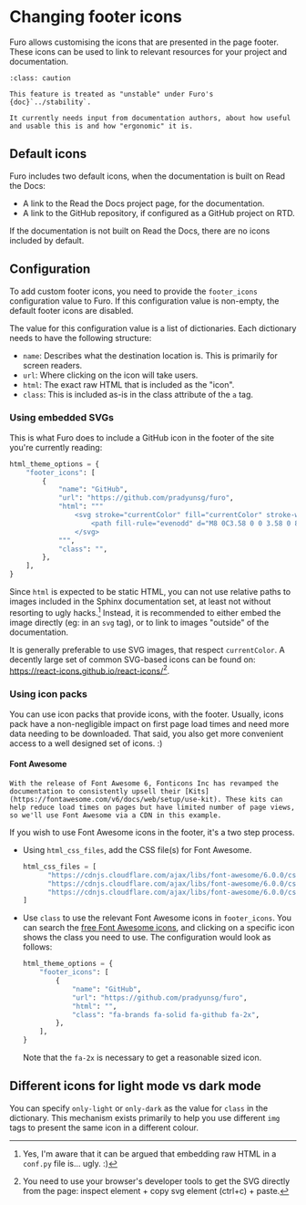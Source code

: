 # Changing footer icons

Furo allows customising the icons that are presented in the page footer. These icons can be used to link to relevant resources for your project and documentation.

```{admonition} Unstable, seeking feedback
:class: caution

This feature is treated as "unstable" under Furo's {doc}`../stability`.

It currently needs input from documentation authors, about how useful and usable this is and how "ergonomic" it is.
```

## Default icons

Furo includes two default icons, when the documentation is built on Read the Docs:

- A link to the Read the Docs project page, for the documentation.
- A link to the GitHub repository, if configured as a GitHub project on RTD.

If the documentation is not built on Read the Docs, there are no icons included by default.

## Configuration

To add custom footer icons, you need to provide the `footer_icons` configuration value to Furo. If this configuration value is non-empty, the default footer icons are disabled.

The value for this configuration value is a list of dictionaries. Each dictionary needs to have the following structure:

- `name`: Describes what the destination location is. This is primarily for screen readers.
- `url`: Where clicking on the icon will take users.
- `html`: The exact raw HTML that is included as the "icon".
- `class`: This is included as-is in the class attribute of the `a` tag.

### Using embedded SVGs

This is what Furo does to include a GitHub icon in the footer of the site you're currently reading:

```python
html_theme_options = {
    "footer_icons": [
        {
            "name": "GitHub",
            "url": "https://github.com/pradyunsg/furo",
            "html": """
                <svg stroke="currentColor" fill="currentColor" stroke-width="0" viewBox="0 0 16 16">
                    <path fill-rule="evenodd" d="M8 0C3.58 0 0 3.58 0 8c0 3.54 2.29 6.53 5.47 7.59.4.07.55-.17.55-.38 0-.19-.01-.82-.01-1.49-2.01.37-2.53-.49-2.69-.94-.09-.23-.48-.94-.82-1.13-.28-.15-.68-.52-.01-.53.63-.01 1.08.58 1.23.82.72 1.21 1.87.87 2.33.66.07-.52.28-.87.51-1.07-1.78-.2-3.64-.89-3.64-3.95 0-.87.31-1.59.82-2.15-.08-.2-.36-1.02.08-2.12 0 0 .67-.21 2.2.82.64-.18 1.32-.27 2-.27.68 0 1.36.09 2 .27 1.53-1.04 2.2-.82 2.2-.82.44 1.1.16 1.92.08 2.12.51.56.82 1.27.82 2.15 0 3.07-1.87 3.75-3.65 3.95.29.25.54.73.54 1.48 0 1.07-.01 1.93-.01 2.2 0 .21.15.46.55.38A8.013 8.013 0 0 0 16 8c0-4.42-3.58-8-8-8z"></path>
                </svg>
            """,
            "class": "",
        },
    ],
}
```

Since `html` is expected to be static HTML, you can not use relative paths to images included in the Sphinx documentation set, at least not without resorting to ugly hacks.[^1] Instead, it is recommended to either embed the image directly (eg: in an `svg` tag), or to link to images "outside" of the documentation.

It is generally preferable to use SVG images, that respect `currentColor`. A decently large set of common SVG-based icons can be found on: <https://react-icons.github.io/react-icons/>[^2].

### Using icon packs

You can use icon packs that provide icons, with the footer. Usually, icons pack have a non-negligible impact on first page load times and need more data needing to be downloaded. That said, you also get more convenient access to a well designed set of icons. :)

#### Font Awesome

```{note}
With the release of Font Awesome 6, Fonticons Inc has revamped the documentation to consistently upsell their [Kits](https://fontawesome.com/v6/docs/web/setup/use-kit). These kits can help reduce load times on pages but have limited number of page views, so we'll use Font Awesome via a CDN in this example.
```

If you wish to use Font Awesome icons in the footer, it's a two step process.

- Using `html_css_files`, add the CSS file(s) for Font Awesome.

  ```py
  html_css_files = [
        "https://cdnjs.cloudflare.com/ajax/libs/font-awesome/6.0.0/css/fontawesome.min.css",
        "https://cdnjs.cloudflare.com/ajax/libs/font-awesome/6.0.0/css/solid.min.css",
        "https://cdnjs.cloudflare.com/ajax/libs/font-awesome/6.0.0/css/brands.min.css",
  ]
  ```

- Use `class` to use the relevant Font Awesome icons in `footer_icons`. You can search the [free Font Awesome icons](https://fontawesome.com/v6/search?s=solid%2Cbrands), and clicking on a specific icon shows the class you need to use. The configuration would look as follows:

  ```py
  html_theme_options = {
      "footer_icons": [
          {
              "name": "GitHub",
              "url": "https://github.com/pradyunsg/furo",
              "html": "",
              "class": "fa-brands fa-solid fa-github fa-2x",
          },
      ],
  }
  ```

  Note that the `fa-2x` is necessary to get a reasonable sized icon.

## Different icons for light mode vs dark mode

You can specify `only-light` or `only-dark` as the value for `class` in the dictionary. This mechanism exists primarily to help you use different `img` tags to present the same icon in a different colour.

[^1]: Yes, I'm aware that it can be argued that embedding raw HTML in a `conf.py` file is... ugly. :)
[^2]: You need to use your browser's developer tools to get the SVG directly from the page: inspect element + copy svg element (ctrl+c) + paste.
